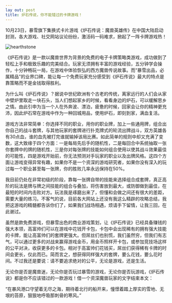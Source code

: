 ```yaml
---
lay out: post
title: 炉石传说，你不能错过的卡牌游戏！
---
```


10月23日，暴雪旗下集换式卡片游戏《炉石传说：魔兽英雄传》在中国大陆启动封测，各大游戏、社交网站议论纷纷，激活码一码难求，掀起了一阵卡牌游戏热！

![hearthstone](http://oifrca68z.bkt.clouddn.com/zeove/image/lushichuanshuo.jpg)

《炉石传说》是一款以魔兽世界为背景的免费的电子卡牌策略类游戏，成功做到了轻松上手和极致乐趣的完美结合。玩家无须拥有丰富的游戏经验，五分钟学会操作，十分钟畅玩一局，在游戏中体验恢弘的西方魔兽传说故事。而“暴雪出品，必属精品”的业界口碑，能让每一个免费玩家充分感受到《炉石传说》最大的特点是靠策略而不是金钱取得胜利。

为什么叫《炉石传说》？据说中世纪欧洲有个古老的传统，离家远行的人们会从家中壁炉里取走一块石头，当人们想起家乡的时候，看看身边的炉石，可以缓解思乡之情。由此引申为当一个人在外奔波、漂泊，疲惫的时候，回家会让你的精神更充沛，因此炉石常在游戏中作为一种回城用品，使用炉石，即刻到家，满血复活。

游戏方法非常简单：你选择不同的职业，用你的职业牌，加上一些通用牌，组合出你自己的战斗套牌，与其他玩家的套牌进行扑克牌式的轮流出牌战斗，双方英雄各有30点血，谁的血先被打完谁就输掉该局比赛。如此简单的规则中却又充满了变数，这大致缘于四个方面：一是每局先后手的随机性，二是每回合中系统抽取一张你套牌中的牌的随机性，三是你对每张牌的技能如何组合使用以使其战斗效果最佳的可能性，四是游戏开始前，你无法预测对手玩家的职业以及出牌风格。这四个方面让游戏变得异常有趣，如果你不是一个资深的游戏研究者，如果你没有深入的玩过每一个职业甚至每一张牌，你的胜败几率永远保持在50%。

我目前仍处在非常初级的阶段，靠每一张牌自带的技能来选择组合成套牌，真正高阶的玩法是牌与牌之间技能的组合与叠加，将伤害放到最大，或防御做到最佳，在最短的时间内击败对方。玩法我是琢磨出来了，但懂和会做之间还有很大的差距，需要大量的练习。不客气的说，目前各大网站上还没有我这么精辟的攻略总结，我把这游戏的精髓都告诉你们了，如果我们战场相遇，烦请手下留情，让我三回，在此谢过。

虽然是款免费游戏，但暴雪出色的商业游戏策划，让《炉石传说》已经具备赚钱的强大本领，高富帅们可以在游戏中花钱开卡包，卡包中会出现稀有的拥有强大技能的卡牌，能让高富帅们的套牌更强大。但屌丝们也别慌，我们虽然穷，但我们有志气，可以通过更多的对战来赢得游戏金币，用金币照样开卡包，或参加竞技场这样的公平对决，收获更多的卡包。相对于高富帅们花钱买，屌丝们获得稀有卡牌的时间会更长，仅此而已。简而言之，想获得同样强大的套牌，要么花钱，要么花时间。不过我还是要说：请不要追求绝对的公平，无论是游戏，还是生活。

无论你是否是魔兽迷，无论你是否玩过暴雪的游戏，无论你是否玩游戏，《炉石传说》都是你不应该错过的一款游戏！借一个资深魔兽玩家的文字结束本文：

“在暴风港口守望着无尽之海，期待着北行的船开来，憧憬着踏上厚实的雪地、无垠的苔原，狠狠地呼吸那刺骨的寒风。”
